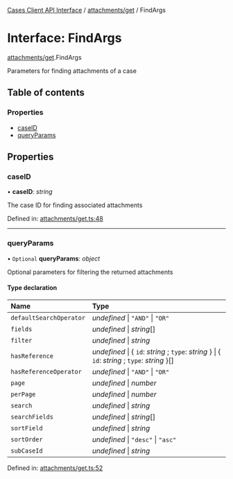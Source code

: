 [Cases Client API Interface](../cases_client_api.md) / [attachments/get](../modules/attachments_get.md) / FindArgs

# Interface: FindArgs

[attachments/get](../modules/attachments_get.md).FindArgs

Parameters for finding attachments of a case

## Table of contents

### Properties

- [caseID](attachments_get.findargs.md#caseid)
- [queryParams](attachments_get.findargs.md#queryparams)

## Properties

### caseID

• **caseID**: *string*

The case ID for finding associated attachments

Defined in: [attachments/get.ts:48](https://github.com/jonathan-buttner/kibana/blob/1e8ae1f6ba4/x-pack/plugins/cases/server/client/attachments/get.ts#L48)

___

### queryParams

• `Optional` **queryParams**: *object*

Optional parameters for filtering the returned attachments

#### Type declaration

| Name | Type |
| :------ | :------ |
| `defaultSearchOperator` | *undefined* \| ``"AND"`` \| ``"OR"`` |
| `fields` | *undefined* \| *string*[] |
| `filter` | *undefined* \| *string* |
| `hasReference` | *undefined* \| { `id`: *string* ; `type`: *string*  } \| { `id`: *string* ; `type`: *string*  }[] |
| `hasReferenceOperator` | *undefined* \| ``"AND"`` \| ``"OR"`` |
| `page` | *undefined* \| *number* |
| `perPage` | *undefined* \| *number* |
| `search` | *undefined* \| *string* |
| `searchFields` | *undefined* \| *string*[] |
| `sortField` | *undefined* \| *string* |
| `sortOrder` | *undefined* \| ``"desc"`` \| ``"asc"`` |
| `subCaseId` | *undefined* \| *string* |

Defined in: [attachments/get.ts:52](https://github.com/jonathan-buttner/kibana/blob/1e8ae1f6ba4/x-pack/plugins/cases/server/client/attachments/get.ts#L52)
